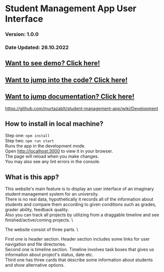 # Student Management App User Interface
### Version: 1.0.0
### Date Updated: 26.10.2022
## [Want to see demo? Click here!](https://student-management-app-murtazablt.vercel.app/])
## [Want to jump into the code? Click here!](https://github.com/murtazablt/student-management-app/blob/main/src/App.js])
## [Want to jump documentation? Click here!](https://github.com/murtazablt/student-management-app/wiki/Development])
https://github.com/murtazablt/student-management-app/wiki/Development

## How to install in local machine?
 Step one: `npm install` \
 Step two: `npm run start` \
Runs the app in the development mode.\
Open [http://localhost:3000](http://localhost:3000) to view it in your browser. \
The page will reload when you make changes.\
You may also see any lint errors in the console.

## What is this app?
This website's main feature is to display an user interface of an imaginary student management system for an university. \
There is no real data, hypothetically it records all of the information about students and compare them according to given conditions such as grades, grader ability, feedback quality. \
Also you can track all projects by utilizing from a draggable timeline and see finished/active/coming projects. \

The website consist of three parts. \

First one is header section. Header section includes some links for user navigation and file directories. \
Second one is timeline section. Timeline involves task boxes that gives us information about project's status, date etc. \
Third one has three cards that describe some information about students and show alternative options.



